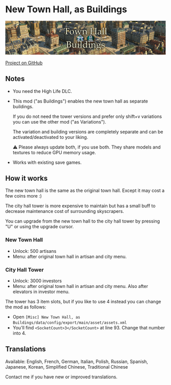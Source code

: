 # New Town Hall, as Buildings

![](./banner.png)

[Project on GitHub](https://github.com/jakobharder/anno-1800-jakobs-mods)

## Notes

- You need the High Life DLC.

- This mod ("as Buildings") enables the new town hall as separate buildings.

  If you do not need the tower versions and prefer only shift+v variations you can use the other mod ("as Variations").

  The variation and building versions are completely separate and can be activated/deactivated to your liking.

  ⚠ Please always update both, if you use both. They share models and textures to reduce GPU memory usage.

- Works with existing save games.

## How it works

The new town hall is the same as the original town hall. Except it may cost a few coins more :)

The city hall tower is more expensive to maintain but has a small buff to decrease maintenance cost of surrounding skyscrapers.

You can upgrade from the new town hall to the city hall tower by pressing "U" or using the upgrade cursor.

### New Town Hall

- Unlock: 500 artisans
- Menu: after original town hall in artisan and city menu.

### City Hall Tower

- Unlock: 3000 investors
- Menu: after original town hall in artisan and city menu. Also after elevators in investor menu.

The tower has 3 item slots, but if you like to use 4 instead you can change the mod as follows:
- Open `[Misc] New Town Hall, as Buildings/data/config/export/main/asset/assets.xml`
- You'll find `<SocketCount>3</SocketCount>` at line 93. Change that number into 4.

## Translations

Available: English, French, German, Italian, Polish, Russian, Spanish, Japanese, Korean, Simplified Chinese, Traditional Chinese

Contact me if you have new or improved translations.
